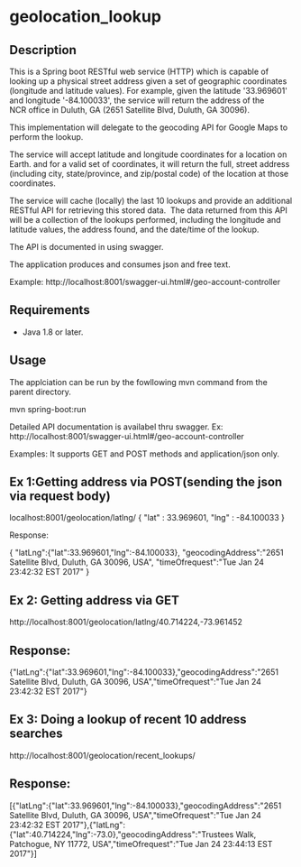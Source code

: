 # geolocation_lookup

## Description

This is a Spring boot RESTful web service (HTTP) which is capable of looking up a physical
street address given a set of geographic coordinates (longitude and latitude values). For example,
given the latitude &#39;33.969601&#39; and longitude &#39;-84.100033&#39;, the service will return the address of
the NCR office in Duluth, GA (2651 Satellite Blvd, Duluth, GA 30096).  

This implementation will delegate to the geocoding API for Google Maps to perform the lookup. 

The service will accept latitude and longitude coordinates for a location on Earth.
and for a valid set of coordinates, it will return the full, street address (including city,
state/province, and zip/postal code) of the location at those coordinates.

The service will cache (locally) the last 10 lookups and provide an additional RESTful API
for retrieving this stored data.  The data returned from this API will be a collection of the
lookups performed, including the longitude and latitude values, the address found, and the
date/time of the lookup.

The API is documented in using swagger.

The application produces and consumes json and free text. 


Example: http://localhost:8001/swagger-ui.html#/geo-account-controller

## Requirements

 - Java 1.8 or later.

## Usage

The applciation can be run by the fowllowing mvn command from the parent directory.

mvn spring-boot:run

Detailed API documentation is availabel thru swagger.
Ex:
http://localhost:8001/swagger-ui.html#/geo-account-controller



Examples:
It supports GET and POST methods and application/json only.

Ex 1:Getting address via POST(sending the json via request body)
----------------------------------------------------------------

localhost:8001/geolocation/latlng/
{
               "lat" : 33.969601,
               "lng" : -84.100033
}

Response:

{
"latLng":{"lat":33.969601,"lng":-84.100033},
"geocodingAddress":"2651 Satellite Blvd, Duluth, GA 30096, USA",
"timeOfrequest":"Tue Jan 24 23:42:32 EST 2017"
}




Ex 2: Getting address via GET
------------------------------

http://localhost:8001/geolocation/latlng/40.714224,-73.961452 

Response:
----------
{"latLng":{"lat":33.969601,"lng":-84.100033},"geocodingAddress":"2651 Satellite Blvd, Duluth, GA 30096, USA","timeOfrequest":"Tue Jan 24 23:42:32 EST 2017"}



Ex 3: Doing a lookup of recent 10 address searches
---------------------------------------------------

http://localhost:8001/geolocation/recent_lookups/

Response:
----------
[{"latLng":{"lat":33.969601,"lng":-84.100033},"geocodingAddress":"2651 Satellite Blvd, Duluth, GA 30096, USA","timeOfrequest":"Tue Jan 24 23:42:32 EST 2017"},{"latLng":{"lat":40.714224,"lng":-73.0},"geocodingAddress":"Trustees Walk, Patchogue, NY 11772, USA","timeOfrequest":"Tue Jan 24 23:44:13 EST 2017"}]
